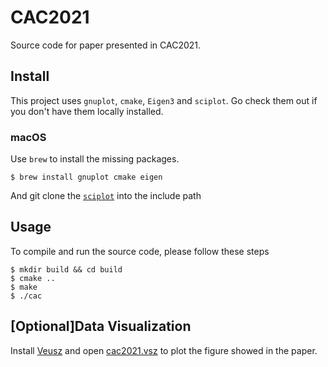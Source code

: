 # CAC2021
Source code for paper presented in CAC2021.
## Install
This project uses `gnuplot`, `cmake`, `Eigen3` and `sciplot`. Go check them out if you don't have them locally installed.
### macOS
Use `brew` to install the missing packages.
```
$ brew install gnuplot cmake eigen
```
And git clone the [`sciplot`](https://sciplot.github.io) into the include path

## Usage
To compile and run the source code, please follow these steps
```
$ mkdir build && cd build 
$ cmake ..
$ make
$ ./cac
```

## [Optional]Data Visualization
Install [Veusz](https://veusz.github.io) and open [cac2021.vsz](cac2021.vsz) to plot the figure showed in the paper.
